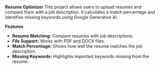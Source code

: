 **Resume Optimizer**
     This project allows users to upload resumes and compare them with a job description. It calculates a match percentage and identifies missing keywords using Google Generative AI.

**Features**

 - **Resume Matching:** Compare resumes with job descriptions.
 - **File Support:** Works with PDF and DOCX files.
 - **Match Percentage:** Shows how well the resume matches the job description.
 - **Missing Keywords:** Highlights important keywords missing from the resume.

